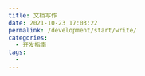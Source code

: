```yaml
---
title: 文档写作
date: 2021-10-23 17:03:22
permalink: /development/start/write/
categories:
  - 开发指南
tags:
  - 
---
```

